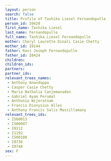 ```yaml
---
layout: person
search: false
title: Profile of Tashika Liesel Fernandopulle
person_id: I0428
first_name: Tashika Liesel
last_name: Fernandopulle
full_name: Tashika Liesel Fernandopulle
mother: Cheryl Laurette Dinali Casie Chetty
mother_id: I0144
father: Ravi Joseph Fernandopulle
father_id: I0424
children:
children_ids:
partners:
partner_ids:
relevant_trees_names:
 - Anthony Anandappa
 - Casper Casie Chetty
 - Maria Nathalia Canjemanaden
 - Gabriel Ayam Perumal
 - Anthonia Wijeratnam
 - Francis Dionysius Alles
 - Anthony Francis Salis Massillamany
relevant_trees_ids:
 - I500013
 - I500097
 - I0112
 - I1192
 - I500100
 - I0736
 - I0748
sex: F
---
```



